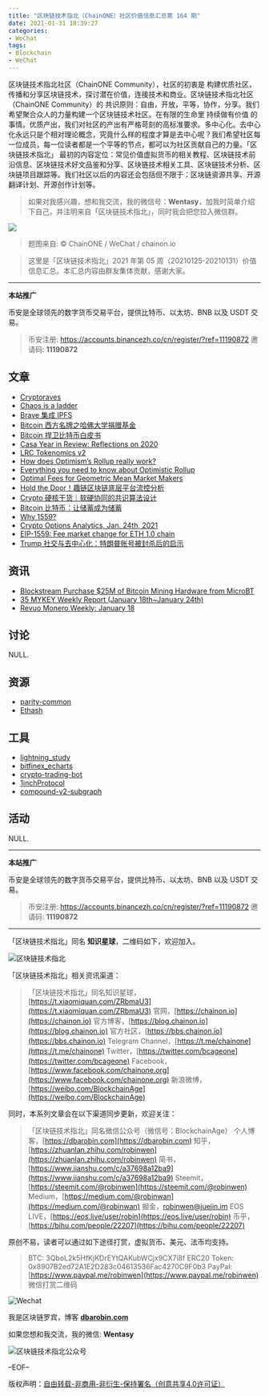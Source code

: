 ```yaml
---
title: "区块链技术指北（ChainONE）社区价值信息汇总第 164 期"
date: 2021-01-31 18:39:27
categories:
- WeChat
tags:
- Blockchain
- WeChat
---
```

区块链技术指北社区（ChainONE Community），社区的初衷是 构建优质社区，传播和分享区块链技术，探讨潜在价值，连接技术和商业。区块链技术指北社区（ChainONE Community）的 共识原则：自由，开放，平等，协作，分享。我们希望聚合众人的力量构建一个区块链技术社区。在有限的生命里 持续做有价值 的事情。优质产出，我们对社区的产出有严格苛刻的高标准要求。多中心化。去中心化永远只是个相对理论概念，究竟什么样的程度才算是去中心呢？我们希望社区每一位成员，每一位读者都是一个平等的节点，都可以为社区贡献自己的力量。「区块链技术指北」 最初的内容定位：常见价值虚拟货币的相关教程、区块链技术前沿信息、区块链技术好文品鉴和分享、区块链技术相关工具、区块链技术分析、区块链项目跟踪等。我们社区以后的内容还会包括但不限于：区块链资源共享、开源翻译计划、开源创作计划等。
<!-- more -->

> 如果对我感兴趣，想和我交流，我的微信号：**Wentasy**，加我时简单介绍下自己，并注明来自「区块链技术指北」，同时我会把您拉入微信群。

![](https://cdn.dbarobin.com/EFxCQjC.png)

> 题图来自: © ChainONE / WeChat / chainon.io

> 这里是「区块链技术指北」2021 年第 05 周（20210125-20210131）价值信息汇总。本汇总内容由群友集体贡献，感谢大家。

***

**本站推广**

币安是全球领先的数字货币交易平台，提供比特币、以太坊、BNB 以及 USDT 交易。

> 币安注册: https://accounts.binancezh.co/cn/register/?ref=11190872
> 邀请码: **11190872**

## 文章

* [Cryptoraves](https://bbs.chainon.io/d/7189)
* [Chaos is a ladder](https://bbs.chainon.io/d/7190)
* [Brave 集成 IPFS](https://bbs.chainon.io/d/7191)
* [Bitcoin 西方名牌之哈佛大学捐赠基金](https://bbs.chainon.io/d/7192)
* [Bitcoin 捍卫比特币白皮书](https://bbs.chainon.io/d/7193)
* [Casa Year in Review: Reflections on 2020](https://bbs.chainon.io/d/7195)
* [LRC Tokenomics v2](https://bbs.chainon.io/d/7196)
* [How does Optimism’s Rollup really work?](https://bbs.chainon.io/d/7198)
* [Everything you need to know about Optimistic Rollup](https://bbs.chainon.io/d/7199)
* [Optimal Fees for Geometric Mean Market Makers](https://bbs.chainon.io/d/7200)
* [Hold the Door！趣链区块链底层平台流控分析](https://bbs.chainon.io/d/7201)
* [Crypto 硬核干货｜软硬协同的共识算法设计](https://bbs.chainon.io/d/7202)
* [Bitcoin 比特币：让储蓄成为储蓄](https://bbs.chainon.io/d/7211)
* [Why 1559?](https://bbs.chainon.io/d/7212)
* [Crypto Options Analytics, Jan. 24th, 2021](https://bbs.chainon.io/d/7213)
* [EIP-1559: Fee market change for ETH 1.0 chain](https://bbs.chainon.io/d/7214)
* [Trump 社交与去中心化：特朗普账号被封杀后的启示](https://bbs.chainon.io/d/7215)

## 资讯

* [Blockstream Purchase $25M of Bitcoin Mining Hardware from MicroBT](https://bbs.chainon.io/d/7194)
* [35 MYKEY Weekly Report (January 18th~January 24th)](https://bbs.chainon.io/d/7197)
* [Revuo Monero Weekly: January 18](https://bbs.chainon.io/d/7203)

## 讨论

NULL.

## 资源

* [parity-common](https://bbs.chainon.io/d/7205)
* [Ethash](https://bbs.chainon.io/d/7207)

## 工具

* [lightning_study](https://bbs.chainon.io/d/7204)
* [bitfinex_echarts](https://bbs.chainon.io/d/7206)
* [crypto-trading-bot](https://bbs.chainon.io/d/7208)
* [1inchProtocol](https://bbs.chainon.io/d/7209)
* [compound-v2-subgraph](https://bbs.chainon.io/d/7210)

## 活动

NULL.

***

**本站推广**

币安是全球领先的数字货币交易平台，提供比特币、以太坊、BNB 以及 USDT 交易。

> 币安注册: https://accounts.binancezh.co/cn/register/?ref=11190872
> 邀请码: **11190872**

***

「区块链技术指北」同名 **知识星球**，二维码如下，欢迎加入。

![区块链技术指北](https://cdn.dbarobin.com/3YzonTR.png)

「区块链技术指北」相关资讯渠道：

> 「区块链技术指北」同名知识星球，[https://t.xiaomiquan.com/ZRbmaU3](https://t.xiaomiquan.com/ZRbmaU3)
> 官网，[https://chainon.io](https://chainon.io)
> 官方博客，[https://blog.chainon.io](https://blog.chainon.io)
> 官方社区，[https://bbs.chainon.io](https://bbs.chainon.io)
> Telegram Channel，[https://t.me/chainone](https://t.me/chainone)
> Twitter，[https://twitter.com/bcageone](https://twitter.com/bcageone)
> Facebook，[https://www.facebook.com/chainone.org](https://www.facebook.com/chainone.org)
> 新浪微博，[https://weibo.com/BlockchainAge](https://weibo.com/BlockchainAge)

同时，本系列文章会在以下渠道同步更新，欢迎关注：

> 「区块链技术指北」同名微信公众号（微信号：BlockchainAge）
> 个人博客，[https://dbarobin.com](https://dbarobin.com)
> 知乎，[https://zhuanlan.zhihu.com/robinwen](https://zhuanlan.zhihu.com/robinwen)
> 简书，[https://www.jianshu.com/c/a37698a12ba9](https://www.jianshu.com/c/a37698a12ba9)
> Steemit，[https://steemit.com/@robinwen](https://steemit.com/@robinwen)
> Medium，[https://medium.com/@robinwan](https://medium.com/@robinwan)
> 掘金，[robinwen@juejin.im](https://juejin.im/user/5673ccae60b2260ee435f89a/posts)
> EOS LIVE，[https://eos.live/user/robin](https://eos.live/user/robin)
> 币乎，[https://bihu.com/people/22207](https://bihu.com/people/22207)

原创不易，读者可以通过如下途径打赏，虚拟货币、美元、法币均支持。

> BTC: 3QboL2k5HfKjKDrEYtQAKubWCjx9CX7i8f
> ERC20 Token: 0x8907B2ed72A1E2D283c04613536Fac4270C9F0b3
> PayPal: [https://www.paypal.me/robinwen](https://www.paypal.me/robinwen)
> 微信打赏二维码

![Wechat](https://cdn.dbarobin.com/SzoNl5b.jpg)

我是区块链罗宾，博客 **[dbarobin.com](https://dbarobin.com/)**

如果您想和我交流，我的微信: **Wentasy**

![区块链技术指北公众号](https://cdn.dbarobin.com/w0wignb.png)

–EOF–

版权声明：[自由转载-非商用-非衍生-保持署名（创意共享4.0许可证）](http://creativecommons.org/licenses/by-nc-nd/4.0/deed.zh)